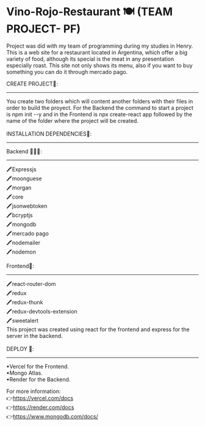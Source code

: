 # Vino-Rojo-Restaurant 🍽 (TEAM PROJECT- PF)

Project  was did  with  my team of programming during  my studies in Henry. This is a web site for a restaurant located in Argentina, which offer a big variety of food, although its special is the meat in any presentation especially roast. This site not only shows its menu, also if you want to buy something you can do it through mercado pago.

CREATE PROJECT🍴:
<hr>
You create two folders which will content another folders with their files in order to build the proyect. For the Backend the command to start a project is npm init --y and in the Frontend is npx create-react app followed by the name of the folder where the project will be created.
</br>
</br>
INSTALLATION DEPENDENCIES🔧:
<hr>

Backend 👨🏽‍🍳:
<hr>
🖍Expressjs
</br>
🖍moonguese
</br>
🖍morgan
</br>
🖍core
</br>
🖍jsonwebtoken
</br>
🖍bcryptjs
</br>
🖍mongodb
</br>
🖍mercado pago
</br>
🖍nodemailer
</br>
🖍nodemon


Frontend🧆:
<hr>
🖍react-router-dom
</br>
🖍redux
</br>
🖍redux-thunk
</br>
🖍redux-devtools-extension
</br>
🖍sweetalert
</br>
This project was created using react for the frontend and express for the server in the backend.
</br>
</br>
DEPLOY 🚀:
<hr>
▪Vercel for the Frontend.
</br>
▪Mongo Atlas.
</br>
▪Render for the Backend.

For more information:
</br>
👉https://vercel.com/docs
</br>
👉https://render.com/docs
</br>
👉https://www.mongodb.com/docs/
